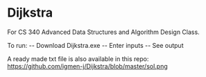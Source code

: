 # Dijkstra

For CS 340 Advanced Data Structures and Algorithm Design Class.

To run:
-- Download Dijkstra.exe
-- Enter inputs
-- See output  

A ready made txt file is also available in this repo: https://github.com/igmen-j/Dijkstra/blob/master/sol.png
